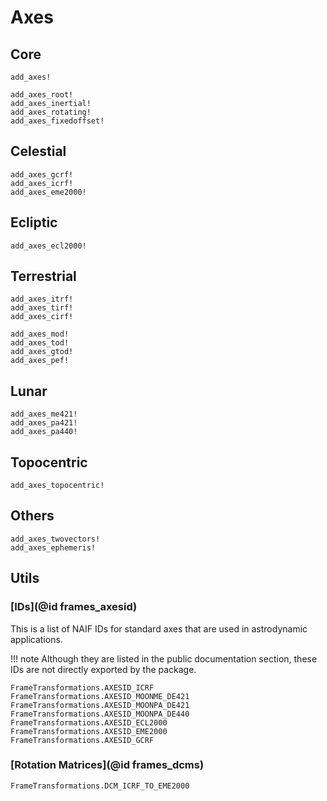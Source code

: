 # Axes 

## Core

```@docs
add_axes!

add_axes_root!
add_axes_inertial!
add_axes_rotating!
add_axes_fixedoffset!
```

## Celestial

```@docs
add_axes_gcrf!
add_axes_icrf!
add_axes_eme2000!
```

## Ecliptic

```@docs
add_axes_ecl2000!
```

## Terrestrial 

```@docs
add_axes_itrf!
add_axes_tirf!
add_axes_cirf!

add_axes_mod!
add_axes_tod!
add_axes_gtod!
add_axes_pef!
```

## Lunar

```@docs
add_axes_me421!
add_axes_pa421!
add_axes_pa440!
```

## Topocentric 

```@docs
add_axes_topocentric!
```

## Others 

```@docs
add_axes_twovectors!
add_axes_ephemeris!
```

## Utils

### [IDs](@id frames_axesid)

This is a list of NAIF IDs for standard axes that are used in astrodynamic applications.

!!! note 
    Although they are listed in the public documentation section, these IDs are not directly exported by the package.

```@docs 
FrameTransformations.AXESID_ICRF
FrameTransformations.AXESID_MOONME_DE421
FrameTransformations.AXESID_MOONPA_DE421
FrameTransformations.AXESID_MOONPA_DE440
FrameTransformations.AXESID_ECL2000
FrameTransformations.AXESID_EME2000
FrameTransformations.AXESID_GCRF
```

### [Rotation Matrices](@id frames_dcms)

```@docs 
FrameTransformations.DCM_ICRF_TO_EME2000
```